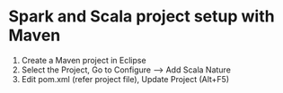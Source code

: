 

Spark and Scala project setup with Maven
=========================================

1. Create a Maven project in Eclipse
2. Select the Project, Go to Configure --> Add Scala Nature
3. Edit pom.xml (refer project file), Update Project (Alt+F5)
